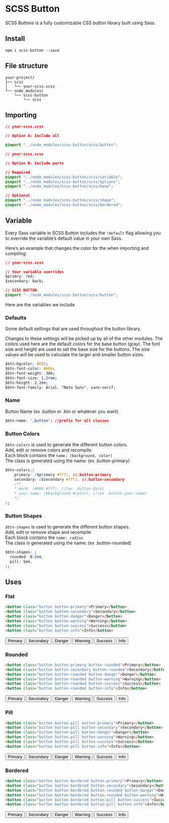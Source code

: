<h1> SCSS Button</h1>  

SCSS Buttons is a fully customizable CSS button library built using Sass.

## Install

```npm
npm i scss-button --save

```

## File structure
```
your-project/
├── scss
│   └── your-scss.scss
└── node_modules/
    └── scss-button        
        └── scss
```


## Importing
```css
// your-scss.scss

// Option A: Include all

@import "../node_modules/scss-button/scss/button";
```

```css
// your-scss.scss

// Option B: Include parts

// Required
@import "../node_modules/scss-button/scss/variable";
@import "../node_modules/scss-button/scss/options";
@import "../node_modules/scss-button/scss/base";

// Optional
@import "../node_modules/scss-button/scss/shape";
@import "../node_modules/scss-button/scss/bordered";
```

## Variable
Every Sass variable in SCSS Button includes the `!default` flag allowing you to override the variable’s default value in your own Sass.

Here’s an example that changes the color for the <body> when importing and compiling:

```css
// your-scss.scss

// Your variable overrides
$primry: red;
$secondary: back;

// SCSS BUTTON
@import "../node_modules/scss-button/scss/button";
```

Here are the variables we include

### Defaults
Some default settings that are used throughout the button library.

Changes to these settings will be picked up by all of the other modules. The colors used here are the default colors for the 
base button (gray). The font size and height are used to set the base size for the buttons. The size values will be used to calculate the larger and smaller button sizes.

```css
$btn-bgcolor: #EEE;
$btn-font-color: #666;
$btn-font-weight: 300;
$btn-font-size: 1.2rem;
$btn-height: 2.2em;
$btn-font-family: Arial, "Noto Sans", sans-serif;
```

### Name
Button Name (ex .button or .btn or whatever you want)
```css
$btn-name: '.button'; //prefix for all classes
```

### Button Colors
`$btn-colors` is used to generate the different button colors. \
Add, edit or remove colors and recompile. \
Each block contains the `name: (background, color)` \
The class is generated using the name: (ex .button-primary)

```css
$btn-colors:(
    primary: ($primary #fff), //.button-primary
    secondary: ($secondary #fff), //.button-secondary
    /**
    * dark: (#000 #fff), //(ex .button-dark)
    * your-name: (#background #color), //(ex .button-your-name)
    */
);
```

### Button Shapes
`$btn-shapes` is used to generate the different button shapes. \
Add, edit or remove shape and recompile. \
Each block contains the `name: radius` \
The class is generated using the name: (ex .button-rounded)

```css
$btn-shapes: (
  rounded: 0.2em,
  pill: 5em,
);
```

## Uses

### Flat
```html
<button class="button button-primary">Primary</button>
<button class="button button-secondary">Secondary</button>
<button class="button button-danger">Danger</button>
<button class="button button-warning">Warning</button>
<button class="button button-success">Success</button>
<button class="button button-info">Info</button>
```

<button class="button button-primary">Primary</button>
<button class="button button-secondary">Secondary</button>
<button class="button button-danger">Danger</button>
<button class="button button-warning">Warning</button>
<button class="button button-success">Success</button>
<button class="button button-info">Info</button>

### Rounded
```html
<button class="button button-primary button-rounded">Primary</button>
<button class="button button-secondary button-rounded">Secondary</button>
<button class="button button-rounded button-danger">Danger</button>
<button class="button button-rounded button-warning">Warning</button>
<button class="button button-rounded button-success">Success</button>
<button class="button button-rounded button-info">Info</button>
```

<button class="button button-primary button-rounded">Primary</button>
<button class="button button-secondary button-rounded">Secondary</button>
<button class="button button-rounded button-danger">Danger</button>
<button class="button button-rounded button-warning">Warning</button>
<button class="button button-rounded button-success">Success</button>
<button class="button button-rounded button-info">Info</button>

### Pill
```html
<button class="button button-pill button-primary">Primary</button>
<button class="button button-pill button-secondary">Secondary</button>
<button class="button button-pill button-danger">Danger</button>
<button class="button button-pill button-warning">Warning</button>
<button class="button button-pill button-success">Success</button>
<button class="button button-pill button-info">Info</button>
```

<button class="button button-pill button-primary">Primary</button>
<button class="button button-pill button-secondary">Secondary</button>
<button class="button button-pill button-danger">Danger</button>
<button class="button button-pill button-warning">Warning</button>
<button class="button button-pill button-success">Success</button>
<button class="button button-pill button-info">Info</button>

### Bordered

```html
<button class="button button-bordered button-primary">Primary</button>
<button class="button button-bordered button-secondary">Secondary</button>
<button class="button button-bordered button-rounded button-danger">Danger</button>
<button class="button button-bordered button-rounded button-warning">Warning</button>
<button class="button button-bordered button-pill button-success">Success</button>
<button class="button button-bordered button-pill button-info">Info</button>
```

<button class="button button-bordered button-primary">Primary</button>
<button class="button button-bordered button-secondary">Secondary</button>
<button class="button button-bordered button-rounded button-danger">Danger</button>
<button class="button button-bordered button-rounded button-warning">Warning</button>
<button class="button button-bordered button-pill button-success">Success</button>
<button class="button button-bordered button-pill button-info">Info</button>